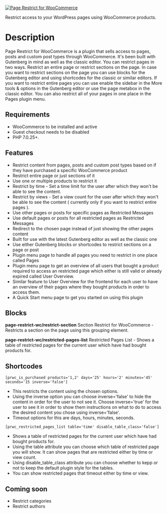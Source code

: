 <p align="center">
<a href="https://wordpress.org/plugins/page-restrict-for-woocommerce">
  
![Page Restrict for WooCommerce](https://user-images.githubusercontent.com/25887644/78312806-3e882080-7555-11ea-8689-e30501aa59fb.png)

</a>
</p>
Restrict access to your WordPress pages using WooCommerce products.

# Description
Page Restrict for WooCommerce is a plugin that sells access to pages, posts and custom post types through WooCommerce. It's been built with Gutenberg in mind as well as the classic editor. You can restrict pages in two ways. Restrict an entire page or restrict sections on the page. In case you want to restrict sections on the page you can use blocks for the Gutenberg editor and using shortcodes for the classic or similar editors. If you want to restrict entire pages you can use enable the sidebar in the More tools & options in the Gutenberg editor or use the page metabox in the classic editor. You can also restrict all of your pages in one place in the Pages plugin menu.

## Requirements
* WooCommerce to be installed and active
* Guest checkout needs to be disabled
* PHP 7.0.25+.

## Features
* Restrict content from pages, posts and custom post types based on if they have purchased a specific WooCommerce product
* Restrict entire page or just sections of it
* Use one or multiple products to restrict it
* Restrict by time - Set a time limit for the user after which they won't be able to see the content.
* Restrict by views - Set a view count for the user after which they won't be able to see the content ( currently only if you want to restrict entire pages ).
* Use other pages or posts for specific pages as Restricted Messages
* Use default pages or posts for all restricted pages as Restricted Messages
* Redirect to the chosen page instead of just showing the other pages content
* Built for use with the latest Gutenberg editor as well as the classic one
* Use either Gutenberg blocks or shortcodes to restrict sections on a page or post
* Plugin menu page to handle all pages you need to restrict in one place called Pages
* Plugin menu page to get an overview of all users that bought a product required to access an restricted page which either is still valid or already expired called User Overview.
* Similar feature to User Overview for the frontend for each user to have an overview of their pages where they bought products in order to access them.
* A Quick Start menu page to get you started on using this plugin

## Blocks
__page-restrict-wc/restrict-section__
Section Restrict for WooCommerce - Restricts a section on the page using this grouping element.

__page-restrict-wc/restricted-pages-list__
Restricted Pages List - Shows a table of restricted pages for the current user which have had bought products for.

## Shortcodes
`[prwc_is_purchased products='1,2' days='25' hours='2' minutes='45' seconds='15 inverse='false']`

* This restricts the content using the chosen options. 
* Using the inverse option you can choose inverse='false' to hide the content in order for the user to not see it. Choose inverse='true' for the user to see it in order to show them instructions on what to do to access the desired content you chose using inverse='false'.
* Timeout options for this are days, hours, minutes, seconds.

`[prwc_restricted_pages_list table='time' disable_table_class='false']`

* Shows a table of restricted pages for the current user which have had bought products for.
* Using the table attribute you can choose which table of restricted page you will show. It can show pages that are restricted either by time or view count.
* Using disable_table_class attribute you can choose whether to kepp or not to keep the default plugin style for the tables.
* You can show restricted pages that timeout either by time or view.

## Coming soon
* Restrict categories
* Restrict authors
